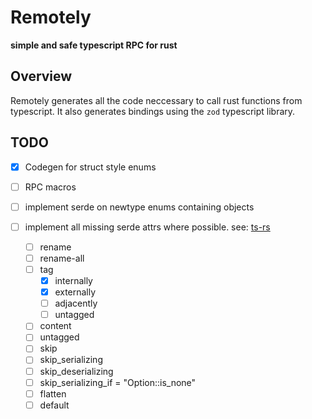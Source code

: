 # Remotely
**simple and safe typescript RPC for rust**

## Overview
Remotely generates all the code neccessary to call rust functions from typescript.
It also generates bindings using the `zod` typescript library.

## TODO
- [x] Codegen for struct style enums
- [ ] RPC macros
- [ ] implement serde on newtype enums containing objects
- [ ] implement all missing serde attrs where possible. see: [ts-rs](https://docs.rs/ts-rs/latest/ts_rs/)

   - [ ] rename
   - [ ] rename-all
   - [ ] tag
        - [x] internally
        - [x] externally
        - [ ] adjacently
        - [ ] untagged
   - [ ] content
   - [ ] untagged
   - [ ] skip
   - [ ] skip_serializing
   - [ ] skip_deserializing
   - [ ] skip_serializing_if = "Option::is_none"
   - [ ] flatten
   - [ ] default

